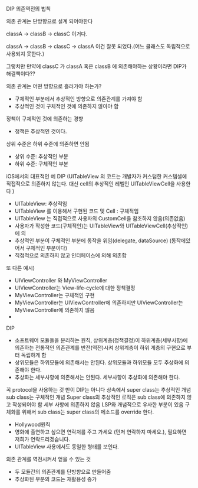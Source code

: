 DIP 의존역전의 법칙




의존 관계는 단방향으로 설계 되어야한다

classA -> classB -> classC  이거다.

classA -> classB -> classC -> classA  이건 잘못 되었다.(어느 클래스도 독립적으로 사용되지 못한다.)

그렇치만 만약에 classC 가 classA 혹은 classB 에 의존해야하는 상황이라면 DIP가 해결책이다??



의존 관계는 어떤 방향으로 흘러가야 하는가?
- 구체적인 부분에서 추상적인 방향으로 의존관계를 가져야 함
- 추상적인 것이 구체적인 것에 의존하지 않아야 함

정책이 구체적인 것에 의존하는 경향
- 정책은 추상적인 것이다.

상위 수준은 하위 수준에 의존하면 안됨
- 상위 수준: 추상적인 부분
- 하위 수준: 구체적인 부분 

iOS에서의 대표적인 예 DIP
(UITableView 의 코드는 개발자가 커스텀한 커스템셀에 직접적으로 의존하지 않는다. 대신 cell의 추상적인 레벨인 UITableViewCell을 사용한다 )
- UITableView: 추상적임
- UITableView 를 이용해서 구현된 코드 및 Cell : 구체적임
- UITableView 는 직접적으로 사용자의 CustomCell을 참조하지 않음(의존없음)
- 사용자가 작성한 코드(구체적인)는 UITableView와 UITableViewCell(추상적인)에 의
- 추상적인 부분이 구체적인 부분에 동작을 위임(delegate, dataSource) (동작에있어서 구체적인 부분이다)
- 직접적으로 의존하지 않고 인터페이스에 의해 의존함


또 다른 예시)
- UIViewController 와 MyViewController
- UIViewController는 View-life-cycle에 대한 정책결정
- MyViewController는 구체적인 구현
- MyViewController는 UIViewController에 의존하지만 UIViewController는 MyViewController에 의존하지 않음
- 



DIP
- 소프트웨어 모듈들을 분리하는 원칙, 상위계층(정책결정)이 하위계층(세부사항)에 의존하는 전통적인 의존관계를 반전(역전)시켜 상위계층이 하위 계층의 구현으로 부터 독립하게 함
- 상위모듈은 하위모듈에 의존해서는 안된다. 상위모듈과 하위모듈 모두 추상화에 의존해야 한다.
- 추상화는 세부사항에 의존해서는 안된다. 세부사항이 추상화에 의존해야 한다.

꼭 protocol을 사용하는 것 만이 DIP는 아니다
상속에서 super class는 추상적인 개념 sub class는 구체적인 개념
Super class의 추상적인 로직은 sub class에 의존하지 않고 작성되어야 함
세부 사항에 의존하지 않음
LSP와 개념적으로 유사한 부분이 있음
구체화를 위해서 sub class는 super class의 메소드를 override 한다.

- Hollywood원칙
- 영화에 출연하고 싶으면 연락처를 주고 가세요 (먼저 연락하지 마세요.), 필요하면 저희가 연락드리겠습니다.
- UITableView 사용에서도 동일한 형태를 보인다.

의존 관계를 역전시켜서 얻을 수 있는 것
- 두 모듈간의 의존관계를 단방향으로 만들어줌
- 추상화된 부분의 코드는 재활용성 증가
